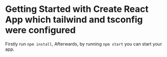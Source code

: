 # Getting Started with Create React App which tailwind and tsconfig were configured

Firstly run `npm install`,
Afterwards, by running `npm start` you can start your app.
